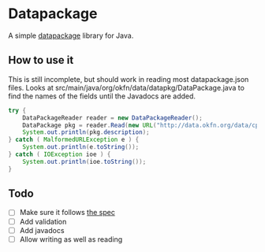# Datapackage

A simple [datapackage](http://data.okfn.org/standards/data-package) library for Java.


## How to use it

This is still incomplete, but should work in reading most datapackage.json files.  Looks at src/main/java/org/okfn/data/datapkg/DataPackage.java to find the names of the fields until the Javadocs are added.

```java
try {
    DataPackageReader reader = new DataPackageReader();
    DataPackage pkg = reader.Read(new URL("http://data.okfn.org/data/cpi/datapackage.json"));
    System.out.println(pkg.description);            
} catch ( MalformedURLException e ) {
    System.out.println(e.toString());
} catch ( IOException ioe ) {
    System.out.println(ioe.toString());
}
```

## Todo

- [ ] Make sure it follows [the spec](http://www.dataprotocols.org/en/latest/data-packages.html)
- [ ] Add validation
- [ ] Add javadocs
- [ ] Allow writing as well as reading
